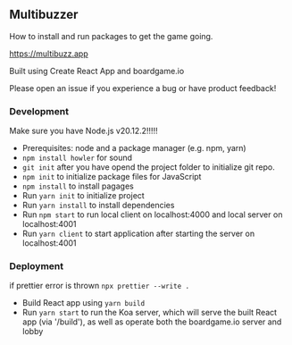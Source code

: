 ## Multibuzzer

How to install and run packages to get the game going.

https://multibuzz.app

Built using Create React App and boardgame.io

Please open an issue if you experience a bug or have product feedback!

### Development
Make sure you have Node.js v20.12.2!!!!!
- Prerequisites: node and a package manager (e.g. npm, yarn)
- `npm install howler` for sound
- `git init` after you have opend the project folder to initialize git repo.
- `npm init` to initialize package files for JavaScript
- `npm install` to install pagages
- Run `yarn init` to initialize project
- Run `yarn install` to install dependencies
- Run `npm start` to run local client on localhost:4000 and local server on localhost:4001
- Run `yarn client` to start application after starting the server on localhost:4001

### Deployment
if prettier error is thrown `npx prettier --write .`
- Build React app using `yarn build`
- Run `yarn start` to run the Koa server, which will serve the built React app (via '/build'), as well as operate both the boardgame.io server and lobby
